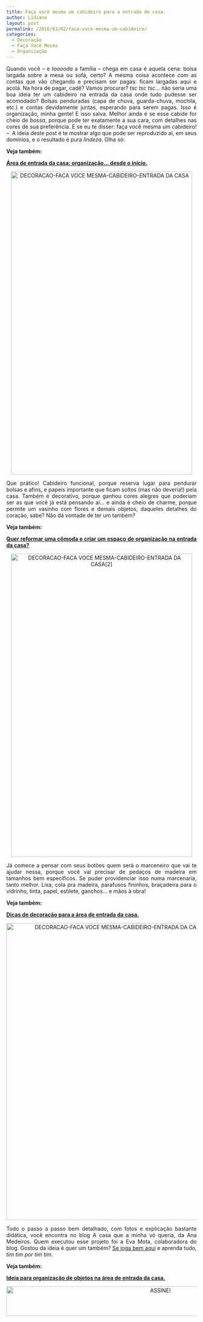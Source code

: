 ```yaml
---
title: Faça você mesma um cabideiro para a entrada de casa.
author: Lidiane
layout: post
permalink: /2016/03/02/faca-voce-mesma-um-cabideiro/
categories:
  - Decoração
  - Faça Você Mesma
  - Organização
---
```

<p align="justify">
  Quando você – e <em>tooooda</em> a família – chega em casa é aquela cena: bolsa largada sobre a mesa ou sofá, certo? A mesma coisa acontece com as contas que vão chegando e precisam ser pagas: ficam largadas aqui e acolá. Na hora de pagar, cadê? Vamos procurar? <em>tsc tsc tsc</em>… não seria uma boa ideia ter um cabideiro na entrada da casa onde tudo pudesse ser acomodado? Bolsas penduradas (capa de chuva, guarda-chuva, mochila, etc.) e contas devidamente juntas, esperando para serem pagas. Isso é organização, minha gente! E isso salva. Melhor ainda é se esse cabide for cheio de <em>bossa</em>, porque pode ter exatamente a sua cara, com detalhes nas cores de sua preferência. E se eu te disser: faça você mesma um cabideiro! &#8211;  A ideia deste post é te mostrar algo que pode ser reproduzido aí, em seus domínios, e o resultado é pura <em>lindeza</em>. Olha só:
</p>

<p align="justify">
  <strong>Veja também:</strong>
</p>

<p align="justify">
  <a href="http://www.decoracaodacasa.com/area-de-entrada-da-casa/" target="_blank" rel="noopener noreferrer"><strong>Área de entrada da casa: organização… desde o início.</strong></a>
</p>

<p align="center">
  <img class="alignnone size-full wp-image-12025" src="https://www.trololodemulher.com.br/2016/03/DECORACAO-FACA-VOCE-MESMA-CABIDEIRO-ENTRADA-DA-CASA.jpg" alt="DECORACAO-FACA VOCE MESMA-CABIDEIRO-ENTRADA DA CASA" width="480" height="800" />
</p>

<p align="justify">
  Que prático! Cabideiro funcional, porque reserva lugar para pendurar bolsas e afins, e papeis importante que ficam soltos (mas não deveria!) pela casa. Também é decorativo, porque ganhou cores alegres que poderiam ser as que você já está pensando aí… e ainda é cheio de charme, porque permite um vasinho com flores e demais objetos, daqueles detalhes do coração, sabe? Não dá vontade de ter um também?
</p>

<p align="justify">
  <strong>Veja também:</strong>
</p>

<p align="justify">
  <a href="http://www.decoracaodacasa.com/comoda-hall-de-entrada/" target="_blank" rel="noopener noreferrer"><strong>Quer reformar uma cômoda e criar um espaço de organização na entrada da casa?</strong></a>
</p>

<p align="center">
  <img class="alignnone size-full wp-image-12026" src="https://www.trololodemulher.com.br/2016/03/DECORACAO-FACA-VOCE-MESMA-CABIDEIRO-ENTRADA-DA-CASA2.jpg" alt="DECORACAO-FACA VOCE MESMA-CABIDEIRO-ENTRADA DA CASA[2]" width="480" height="800" />
</p>

<p align="justify">
  Já comece a pensar com seus botões quem será o marceneiro que vai te ajudar nessa, porque você vai precisar de pedaços de madeira em tamanhos bem específicos. Se puder providenciar isso numa marcenaria, tanto melhor. Lixa, cola pra madeira, parafusos fininhos, braçadeira para o vidrinho, tinta, papel, estilete, ganchos… e mãos à obra!
</p>

<p align="justify">
  <strong>Veja também:</strong>
</p>

<p align="justify">
  <a href="http://www.trololodemulher.com.br/2009/02/16/area-de-entrada/" target="_blank" rel="noopener noreferrer"><strong>Dicas de decoração para a área de entrada da casa.</strong></a>
</p>

<p align="center">
  <img class="alignnone size-full wp-image-12027" src="https://www.trololodemulher.com.br/2016/03/DECORACAO-FACA-VOCE-MESMA-CABIDEIRO-ENTRADA-DA-CASA3.jpg" alt="DECORACAO-FACA VOCE MESMA-CABIDEIRO-ENTRADA DA CASA[3]" width="600" height="784" />
</p>

<p align="justify">
  Todo o passo a passo bem detalhado, com fotos e explicação bastante didática, você encontra no blog A casa que a minha vó queria, da Ana Medeiros. Quem executou esse projeto foi a Eva Mota, colaboradora do blog. Gostou da ideia é quer um também? <a href="http://www.acasaqueaminhavoqueria.com/faca-voce-mesmo-um-cabideiro-super-charmoso-e-com-varias-utilidades/" target="_blank" rel="noopener noreferrer">Se joga bem aqui</a> e aprenda tudo, <em>tim tim por tim tim</em>.
</p>

<p align="justify">
  <strong>Veja também:</strong>
</p>

<p align="justify">
  <a href="http://www.trololodemulher.com.br/2009/01/17/organizacao-area-entrada/" target="_blank" rel="noopener noreferrer"><strong>Ideia para organização de objetos na área de entrada da casa.</strong></a>
</p>

<p align="center">
  <a href="http://feedburner.google.com/fb/a/mailverify?uri=blogBichaFemea&loc=en_US" target="_blank" rel="noopener noreferrer"><img class="alignnone size-full wp-image-10439" src="https://www.trololodemulher.com.br/2014/09/ASSINE.png" alt="ASSINE!" width="800" height="78" /></a>
</p>

<p align="justify">